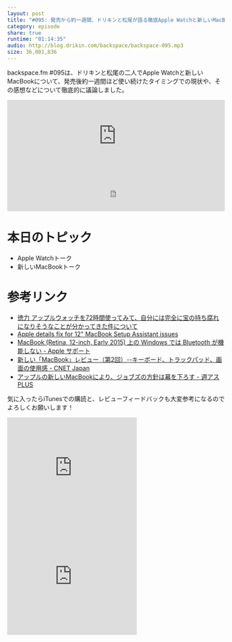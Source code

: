 ```yaml
---
layout: post
title: "#095: 発売から約一週間、ドリキンと松尾が語る徹底Apple Watchと新しいMacBook"
category: episode
share: true
runtime: "01:14:35"
audio: http://blog.drikin.com/backspace/backspace-095.mp3
size: 36,001,836
---
```


backspace.fm #095は、ドリキンと松尾の二人でApple Watchと新しいMacBookについて、発売後約一週間ほど使い続けたタイミングでの現状や、その感想などについて徹底的に議論しました。

<iframe width="100%" height="166" scrolling="no" frameborder="no" src="https://w.soundcloud.com/player/?url=https%3A//api.soundcloud.com/tracks/203738365&amp;color=ff5500&amp;auto_play=false&amp;hide_related=false&amp;show_comments=true&amp;show_user=true&amp;show_reposts=false"></iframe>

<iframe src="http://backspace.fm/subscribes.html" width="100%" height="92" scrolling="no" frameborder="0"></iframe>

# 本日のトピック

- Apple Watchトーク
- 新しいMacBookトーク

# 参考リンク

- [徳力 アップルウォッチを72時間使ってみて、自分には完全に宝の持ち腐れになりそうなことが分かってきた件について](http://blog.tokuriki.com/2015/04/72.html)
- [Apple details fix for 12" MacBook Setup Assistant issues](http://appleinsider.com/articles/15/04/21/apple-details-for-new-12-macbook-owners)
- [MacBook (Retina, 12-inch, Early 2015) 上の Windows では Bluetooth が機能しない - Apple サポート](https://support.apple.com/ja-jp/HT204432)
- [新しい「MacBook」レビュー（第2回）--キーボード、トラックパッド、画面の使用感 - CNET Japan](http://japan.cnet.com/news/commentary/35063777/)
- [アップルの新しいMacBookにより、ジョブズの方針は幕を下ろす - 週アスPLUS](http://weekly.ascii.jp/elem/000/000/329/329535/)

気に入ったらiTunesでの購読と、レビューフィードバックも大変参考になるのでよろしくお願いします！

<iframe src="http://rcm-fe.amazon-adsystem.com/e/cm?t=driftking-22&o=9&p=12&l=bn1&mode=videogames-jp&browse=637394&fc1=000000&lt1=_blank&lc1=3366FF&bg1=FFFFFF&f=ifr" marginwidth="0" marginheight="0" width="300" height="252" border="0" frameborder="0" style="border:none;" scrolling="no"></iframe>
<iframe src="http://rcm-fe.amazon-adsystem.com/e/cm?t=driftking-22&o=9&p=12&l=bn1&mode=computers-jp&browse=2127209590&fc1=000000&lt1=_blank&lc1=3366FF&bg1=FFFFFF&f=ifr" marginwidth="0" marginheight="0" width="300" height="252" border="0" frameborder="0" style="border:none;" scrolling="no"></iframe>
